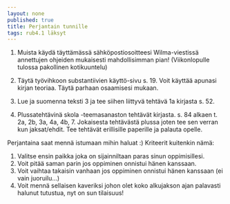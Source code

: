 ```yaml
---
layout: none
published: true
title: Perjantain tunnille
tags: rub4.1 läksyt
---
```

1. Muista käydä täyttämässä sähköpostiosoitteesi Wilma-viestissä annettujen ohjeiden mukaisesti mahdollisimman pian! (Viikonlopulle tulossa pakollinen kotikuuntelu)

2. Täytä työvihkoon substantiivien käyttö-sivu s. 19. Voit käyttää apunasi kirjan teoriaa. Täytä parhaan osaamisesi mukaan.

3. Lue ja suomenna teksti 3 ja tee siihen liittyvä tehtävä 1a kirjasta s. 52.

4. Plussatehtävinä skola -teemasanaston tehtävät kirjasta. s. 84 alkaen t. 2a, 2b, 3a, 4a, 4b, 7. Jokaisesta tehtävästä plussa joten tee sen verran kun jaksat/ehdit. Tee tehtävät erillisille paperille ja palauta opelle.

Perjantaina saat mennä istumaan mihin haluat :) Kriteerit kuitenkin nämä:

1. Valitse ensin paikka joka on sijainniltaan paras sinun oppimisillesi.
2. Voit pitää saman parin jos oppiminen onnistui hänen kanssaan.
3. Voit vaihtaa takaisin vanhaan jos oppiminen onnistui hänen kanssaan (ei vain juoruilu...)
4. Voit mennä sellaisen kaveriksi johon olet koko alkujakson ajan palavasti halunut tutustua, nyt on sun tilaisuus!